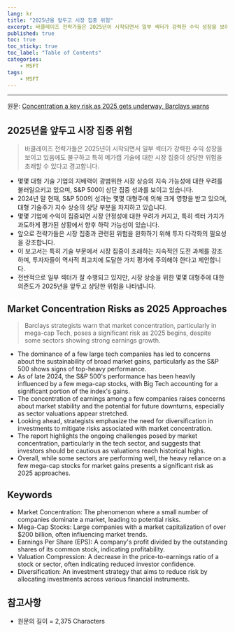 ```yaml
---
lang: kr
title: "2025년을 앞두고 시장 집중 위험"
excerpt: 바클레이즈 전략가들은 2025년이 시작되면서 일부 섹터가 강력한 수익 성장을 보이고 있음에도 불구하고 특히 메가캡 기술에 대한 시장 집중이 상당한 위험을 초래할 수 있다고 경고합니다.
published: true
toc: true
toc_sticky: true
toc_label: "Table of Contents"
categories:
    - MSFT
tags:
    - MSFT
---
```


---

  원문: [Concentration a key risk as 2025 gets underway, Barclays warns](https://www.investing.com/news/stock-market-news/concentration-a-key-risk-as-2025-gets-underway-barclays-warns-3802045)

## 2025년을 앞두고 시장 집중 위험

> 바클레이즈 전략가들은 2025년이 시작되면서 일부 섹터가 강력한 수익 성장을 보이고 있음에도 불구하고 특히 메가캡 기술에 대한 시장 집중이 상당한 위험을 초래할 수 있다고 경고합니다.


- 몇몇 대형 기술 기업의 지배력이 광범위한 시장 상승의 지속 가능성에 대한 우려를 불러일으키고 있으며, S&P 500이 상단 집중 성과를 보이고 있습니다.
- 2024년 말 현재, S&P 500의 성과는 몇몇 대형주에 의해 크게 영향을 받고 있으며, 대형 기술주가 지수 상승의 상당 부분을 차지하고 있습니다.
- 몇몇 기업에 수익이 집중되면 시장 안정성에 대한 우려가 커지고, 특히 섹터 가치가 과도하게 평가된 상황에서 향후 하락 가능성이 있습니다.
- 앞으로 전략가들은 시장 집중과 관련된 위험을 완화하기 위해 투자 다각화의 필요성을 강조합니다.
- 이 보고서는 특히 기술 부문에서 시장 집중이 초래하는 지속적인 도전 과제를 강조하며, 투자자들이 역사적 최고치에 도달한 가치 평가에 주의해야 한다고 제안합니다.
- 전반적으로 일부 섹터가 잘 수행되고 있지만, 시장 상승을 위한 몇몇 대형주에 대한 의존도가 2025년을 앞두고 상당한 위험을 나타냅니다.

## Market Concentration Risks as 2025 Approaches

> Barclays strategists warn that market concentration, particularly in mega-cap Tech, poses a significant risk as 2025 begins, despite some sectors showing strong earnings growth.


- The dominance of a few large tech companies has led to concerns about the sustainability of broad market gains, particularly as the S&P 500 shows signs of top-heavy performance.
- As of late 2024, the S&P 500's performance has been heavily influenced by a few mega-cap stocks, with Big Tech accounting for a significant portion of the index's gains.
- The concentration of earnings among a few companies raises concerns about market stability and the potential for future downturns, especially as sector valuations appear stretched.
- Looking ahead, strategists emphasize the need for diversification in investments to mitigate risks associated with market concentration.
- The report highlights the ongoing challenges posed by market concentration, particularly in the tech sector, and suggests that investors should be cautious as valuations reach historical highs.
- Overall, while some sectors are performing well, the heavy reliance on a few mega-cap stocks for market gains presents a significant risk as 2025 approaches.

## Keywords

- Market Concentration: The phenomenon where a small number of companies dominate a market, leading to potential risks.
- Mega-Cap Stocks: Large companies with a market capitalization of over $200 billion, often influencing market trends.
- Earnings Per Share (EPS): A company's profit divided by the outstanding shares of its common stock, indicating profitability.
- Valuation Compression: A decrease in the price-to-earnings ratio of a stock or sector, often indicating reduced investor confidence.
- Diversification: An investment strategy that aims to reduce risk by allocating investments across various financial instruments.

## 참고사항

- 원문의 길이 = 2,375 Characters

